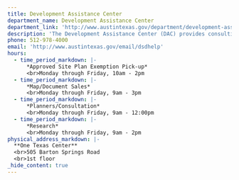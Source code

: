 ```yaml
---
title: Development Assistance Center
department_name: Development Assistance Center
department_link: 'http://www.austintexas.gov/department/development-assistance-center'
description: 'The Development Assistance Center (DAC) provides consulting services for business and residential projects.  They will answer your questions, and make sure you understand the procedures and requirements that apply to your project.'
phone: 512-978-4000
email: 'http://www.austintexas.gov/email/dsdhelp'
hours:
  - time_period_markdown: |-
      *Approved Site Plan Exemption Pick-up*
      <br>Monday through Friday, 10am - 2pm
  - time_period_markdown: |-
      *Map/Document Sales*
      <br>Monday through Friday, 9am - 3pm
  - time_period_markdown: |-
      *Planners/Consultation*
      <br>Monday through Friday, 9am - 12:00pm
  - time_period_markdown: |-
      *Research*
      <br>Monday through Friday, 9am - 2pm
physical_address_markdown: |-
  **One Texas Center**
  <br>505 Barton Springs Road
  <br>1st floor
_hide_content: true
---
```

